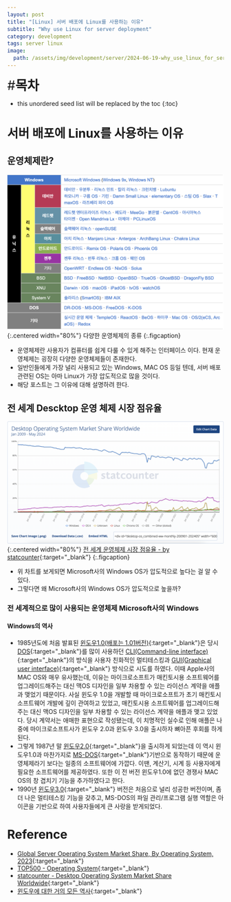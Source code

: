 ```yaml
---
layout: post
title: "[Linux] 서버 배포에 Linux를 사용하는 이유"
subtitle: "Why use Linux for server deployment"
category: development
tags: server linux
image:
  path: /assets/img/development/server/2024-06-19-why_use_linux_for_server_deployment/linux_cover.png
---
```


<span style="font-size:30px;">\#**목차**</span>
* this unordered seed list will be replaced by the toc
{:toc}

# 서버 배포에 Linux를 사용하는 이유
## 운영체제란?
![](/assets/img/development/server/2024-06-20-why_use_linux_for_server_deployment/type_of_os.png){:.centered width="80%"}
다양한 운영체제의 종류
{:.figcaption}

- 운영체제란 사용자가 컴퓨터를 쉽게 다룰 수 있게 해주는 인터페이스 이다. 현재 운영체제는 굉장히 다양한 운영체제들이 존재한다.
- 일반인들에게 가장 널리 사용되고 있는 Windows, MAC OS 등일 텐데, 서버 배포 관련된 OS는 아마 Linux가 가장 압도적으로 많을 것이다.
- 해당 포스트는 그 이유에 대해 설명하려 한다.

## 전 세계 Descktop 운영 체제 시장 점유율
![](/assets/img/development/server/2024-06-20-why_use_linux_for_server_deployment/worldwide_os_statistics.png){:.centered width="80%"}
[전 세계 운영체제 시장 점유율 - by statcounter](https://gs.statcounter.com/os-market-share/desktop/worldwide/#monthly-200901-202405){:target="_blank"}
{:.figcaption}

- 위 차트를 보게되면 Microsoft사의 Windows OS가 압도적으로 높다는 걸 알 수 있다.
- 그렇다면 왜 Microsoft사의 Windows OS가 압도적으로 높을까?

### 전 세계적으로 많이 사용되는 운영체제 Microsoft사의 Windows
#### Windows의 역사
- 1985년도에 처음 발표된 [윈도우1.0(배포는 1.01버전)](https://en.wikipedia.org/wiki/Windows_1.0){:target="_blank"}은 당시 [DOS](https://en.wikipedia.org/wiki/DOS){:target="_blank"}를 많이 사용하던 [CLI(Command-line interface)](https://en.wikipedia.org/wiki/Command-line_interface){:target="_blank"}의 방식을 사용자 친화적인 멀티테스킹과 [GUI(Graphical user interface)](https://en.wikipedia.org/wiki/Graphical_user_interface){:target="_blank"} 방식으로 시도를 하였다. 이때 Apple사의 MAC OS와 매우 유사했는데, 이유는 마이크로소프트가 매킨토시용 소프트웨어를 업그레이드해주는 대신 맥OS 디자인을 일부 차용할 수 있는 라이선스 계약을 애플과 맺었기 때문이다. 사실 윈도우 1.0을 개발할 때 마이크로소프트가 초기 매킨토시 소프트웨어 개발에 깊이 관여하고 있었고, 매킨토시용 소프트웨어를 업그레이드해주는 대신 맥OS 디자인을 일부 차용할 수 있는 라이선스 계약을 애플과 맺고 있었다. 당시 계약서는 애매한 표현으로 작성됐는데, 이 치명적인 실수로 인해 애플은 나중에 마이크로소프트사가 윈도우 2.0과 윈도우 3.0을 출시하자 뼈아픈 후회를 하게 된다.
- 그렇게 1987년 말 [윈도우2.0](https://en.wikipedia.org/wiki/Windows_2.0){:target="_blank"}을 출시하게 되었는데 이 역시 윈도우1.0과 마찬가지로 [MS-DOS](https://en.wikipedia.org/wiki/MS-DOS){:target="_blank"}기반으로 동작하기 때문에 운영체제라기 보다는 일종의 소프트웨어에 가깝다. 이땐, 계산기, 시계 등 사용자에게 필요한 소프트웨어를 제공하였다. 또한 이 전 버전 윈도우1.0에 없던 경쟁사 MAC OS의 창 겹치기 기능을 추가하였다고 한다. 
- 1990년 [윈도우3.0](https://en.wikipedia.org/wiki/Windows_3.0){:target="_blank"} 버전은 처음으로 널리 성공한 버전이며, 좀 더 나은 멀티테스킹 기능을 갖추고, MS-DOS의 파일 관리/프로그램 실행 역할은 아이콘을 기반으로 하여 사용자들에게 큰 사랑을 받게되었다.

# Reference
- [Global Server Operating System Market Share, By Operating System, 2023](https://www.fortunebusinessinsights.com/server-operating-system-market-106601){:target="_blank"}
- [TOP500 - Operating System](https://www.top500.org/statistics/list/){:target="_blank"}
- [statcounter - Desktop Operating System Market Share Worldwide](https://gs.statcounter.com/os-market-share/desktop/worldwide/#monthly-200901-202405){:target="_blank"}
- [윈도우에 대한 거의 모든 역사](https://post.naver.com/viewer/postView.naver?volumeNo=32050554&memberNo=31588952){:target="_blank"}






